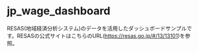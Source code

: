 # jp_wage_dashboard
RESAS(地域経済分析システム)のデータを活用したダッシュボードサンプルです。RESASの公式サイトはこちらのURL(https://resas.go.jp/#/13/13101)を参照。
